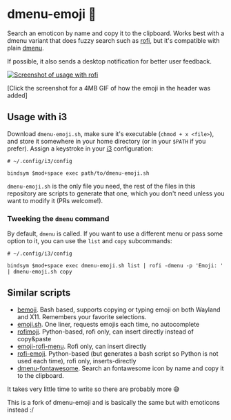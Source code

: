 # dmenu-emoji 💃

Search an emoticon by name and copy it to the clipboard. Works best with a dmenu variant that does fuzzy search such as [rofi](https://github.com/DaveDavenport/rofi), but it's compatible with plain [dmenu](https://tools.suckless.org/dmenu/).

If possible, it also sends a desktop notification for better user feedback.

[![Screenshot of usage with rofi](https://i.imgur.com/rJ64CI3.png)](https://i.imgur.com/E6kJHGL.gifv)

[Click the screenshot for a 4MB GIF of how the emoji in the header was added]

## Usage with i3

Download `dmenu-emoji.sh`, make sure it's executable (`chmod + x <file>`), and store it somewhere in your home directory (or in your `$PATH` if you prefer). Assign a keystroke in your [i3](https://i3wm.org/) configuration:

```
# ~/.config/i3/config

bindsym $mod+space exec path/to/dmenu-emoji.sh
```

`dmenu-emoji.sh` is the only file you need, the rest of the files in this repository are scripts to generate that one, which you don't need unless you want to modify it (PRs welcome!).

### Tweeking the `dmenu` command

By default, `dmenu` is called. If you want to use a different menu or pass some option to it, you can use the `list` and `copy` subcommands:

```
# ~/.config/i3/config

bindsym $mod+space exec dmenu-emoji.sh list | rofi -dmenu -p 'Emoji: ' | dmenu-emoji.sh copy
```

## Similar scripts

* [bemoji](https://github.com/marty-oehme/bemoji). Bash based, supports copying or typing emoji on both Wayland and X11. Remembers your favorite selections.
* [emoji.sh](https://gist.github.com/markmandel/546fc099590f1c08fa936795ac9da143). One liner, requests emojis each time, no autocomplete
* [rofimoji](https://github.com/fdw/rofimoji). Python-based, rofi only, can insert directly instead of copy&paste
* [emoji-rofi-menu](https://github.com/rob-a-bolton/emoji-rofi-menu). Rofi only, can insert directly
* [rofi-emoji](https://github.com/hatzel/rofi-emoji/). Python-based (but generates a bash script so Python is not used each time), rofi only, inserts-directly
* [dmenu-fontawesome](https://github.com/4khi1/dmenu-fontawesome). Search an fontawesome icon by name and copy it to the clipboard.

It takes very little time to write so there are probably more 😅

This is a fork of dmenu-emoji and is basically the same but with emoticons instead :/
